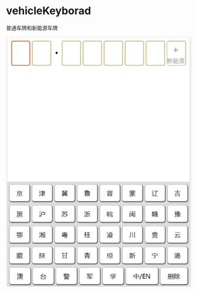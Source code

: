 # vehicleKeyborad
普通车牌和新能源车牌

![中文键盘](https://github.com/zyTheGit/vehicleKeyborad/blob/master/img/ch.jpg)

